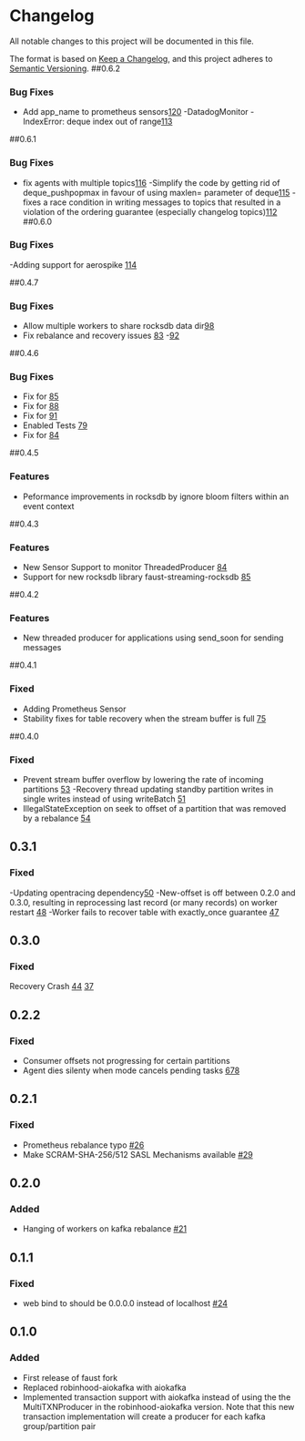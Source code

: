 # Changelog

All notable changes to this project will be documented in this file.

The format is based on [Keep a Changelog](https://keepachangelog.com/en/1.0.0/),
and this project adheres to [Semantic Versioning](https://semver.org/spec/v2.0.0.html).
##0.6.2
### Bug Fixes
- Add app_name to prometheus sensors[120](https://github.com/faust-streaming/faust/pull/120)
-DatadogMonitor - IndexError: deque index out of range[113](https://github.com/faust-streaming/faust/issues/113)

##0.6.1
### Bug Fixes
- fix agents with multiple topics[116](https://github.com/faust-streaming/faust/pull/116)
-Simplify the code by getting rid of deque_pushpopmax in favour of using maxlen= parameter of deque[115](https://github.com/faust-streaming/faust/pull/115)
-fixes a race condition in writing messages to topics that resulted in a violation of the ordering guarantee (especially changelog topics)[112](https://github.com/faust-streaming/faust/pull/112)
##0.6.0
### Bug Fixes
-Adding support for aerospike [114](https://github.com/faust-streaming/faust/issues/114)

##0.4.7
### Bug Fixes
- Allow multiple workers to share rocksdb data dir[98](https://github.com/faust-streaming/faust/issues/98)
- Fix rebalance and recovery issues [83](https://github.com/faust-streaming/faust/issues/83)
-[92](https://github.com/faust-streaming/faust/issues/92)

##0.4.6
### Bug Fixes
- Fix for [85](https://github.com/faust-streaming/faust/issues/85)
- Fix for [88](https://github.com/faust-streaming/faust/issues/88)
- Fix for [91](https://github.com/faust-streaming/faust/issues/91)
- Enabled Tests [79](https://github.com/faust-streaming/faust/issues/79)
- Fix for [84](https://github.com/faust-streaming/faust/issues/84)

##0.4.5
### Features
- Peformance improvements in rocksdb by ignore bloom filters within an event context

##0.4.3
### Features
- New Sensor Support to monitor ThreadedProducer
[84](https://github.com/faust-streaming/faust/issues/84)
- Support for new rocksdb library faust-streaming-rocksdb
[85](https://github.com/faust-streaming/faust/issues/85)

##0.4.2
### Features
- New threaded producer for applications using send_soon for sending messages

##0.4.1
### Fixed
- Adding Prometheus Sensor
- Stability fixes for table recovery when the stream buffer is full
[75](https://github.com/faust-streaming/faust/pull/75)

##0.4.0
### Fixed
- Prevent stream buffer overflow by lowering the rate of incoming partitions
[53](https://github.com/faust-streaming/faust/issues/53)
-Recovery thread updating standby partition writes in single writes instead of using writeBatch
[51](https://github.com/faust-streaming/faust/issues/51)
- IllegalStateException on seek to offset of a partition that was removed by a rebalance
[54](https://github.com/faust-streaming/faust/issues/54)


## 0.3.1
### Fixed
-Updating opentracing dependency[50](https://github.com/faust-streaming/faust/issues/50)
-New-offset is off between 0.2.0 and 0.3.0, resulting in reprocessing last record (or many records) on worker restart
 [48](https://github.com/faust-streaming/faust/issues/48)
-Worker fails to recover table with exactly_once guarantee [47](https://github.com/faust-streaming/faust/issues/47)

## 0.3.0
### Fixed
Recovery Crash [44](https://github.com/faust-streaming/faust/issues/44)
[37](https://github.com/faust-streaming/faust/issues/37)
## 0.2.2
### Fixed
- Consumer offsets not progressing for certain partitions
- Agent dies silenty when mode cancels pending tasks [678](https://github.com/robinhood/faust/issues/678)

## 0.2.1

### Fixed

- Prometheus rebalance typo [#26](https://github.com/faust-streaming/faust/pull/26)
- Make SCRAM-SHA-256/512 SASL Mechanisms available [#29](https://github.com/faust-streaming/faust/pull/29)

## 0.2.0

### Added

- Hanging of workers on kafka rebalance [#21](https://github.com/faust-streaming/faust/pull/21)

## 0.1.1

### Fixed

- web bind to should be 0.0.0.0 instead of localhost [#24](https://github.com/faust-streaming/faust/pull/24)

## 0.1.0

### Added

- First release of faust fork
- Replaced robinhood-aiokafka with aiokafka
- Implemented transaction support with aiokafka instead of using the
  the MultiTXNProducer in the robinhood-aiokafka version. Note that this new transaction
  implementation will create a producer for each kafka group/partition pair
